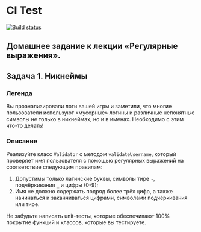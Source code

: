 # CI Test
[![Build status](https://ci.appveyor.com/api/projects/status/qpbm7865mtya8y1l?svg=true)](https://ci.appveyor.com/project/Natasha01013/ajs-hw7-regex-task1-nickname) 

## Домашнее задание к лекции «Регулярные выражения». 

## Задача 1. Никнеймы 

### Легенда
Вы проанализировали логи вашей игры и заметили, что многие пользователи используют «мусорные» логины и различные непонятные символы не только в никнеймах, но и в именах. Необходимо с этим что-то делать! 

### Описание 
Реализуйте класс `Validator` с методом `validateUsername`, который проверяет имя пользователя с помощью регулярных выражений на соответствие следующим правилам: 

1. Допустимы только латинские буквы, символы тире `-`, подчёркивания `_` и цифры (0-9); 
2. Имя не должно содержать подряд более трёх цифр, а также начинаться и заканчиваться цифрами, символами подчёркивания или тире.   

Не забудьте написать unit-тесты, которые обеспечивают 100% покрытие функций и классов, которые вы тестируете. 
